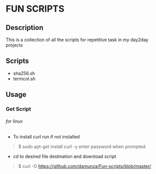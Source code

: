 # FUN SCRIPTS

## Description 
This is a collection of all the scripts for repetitive task in my day2day projects

## Scripts
- sha256.sh
- termcol.sh

## Usage

### Get Script

###### for linux
 
-  To install curl run if not installed
>$ sudo apt-get install curl -y
>enter password when prompted
- cd to desired file destination and download script 
>$ curl -O https://github.com/damunza/Fun-scripts/blob/master/<script>

###### for windows 
- Download curl executable as type of package from [here](https://curl.haxx.se/)
- Open zip and enter _src_ folder find the **curl executable**
- Paste the _.exe_ to a local folder for running eg 
_if the file is in programs_
>$ cd programs && curl -O https://github.com/damunza/Fun-scripts/blob/master/<script>

- for visual aid [video](https://youtube.com/watch?=4QNWUbrLpCK)

##### for mac 
- To get curl repo
>$ ruby -e "$(curl -fsSl https://raw.githubusercontent.com/Homebrew/install/master/install)" < /dev/null 2 > /dev/null
_enter password if prompted_ 
- To install curl run
> brew insatll curl
- to get the script 
> curl -O https://github.com/damunza/Fun-scripts/blob/master/<script>

### sha256.sh

#### Description
After an encounter with some malware the scipt sha256.sh was created.
It tests the sha256 value of the local files and compares them to the verification sha256 value presented wither on the download site or the file provider

#### Prerequisites
- Curl to download the script
- Append the correct script on the **_curl statement_**
- Copy and Paste the original sha256 value from _source_
- Generate the file sha value for the file
mac os
>$ shasum -a 256 /path/to/file
linux
>$ sha256sum /path/to/file 
- Paste value when prompted by the script



#### Future Updates 
- check sha form the script 
- get the confirmation sha from the internet/ sender directly

### termcol.sh

#### Description
The script was written to bring some life to the monotony of the terminal

#### Prerequisites
- Curl to get the script
- Append the script name to the **_curl statement_** correctly
- Ensure your device can run the script by edditing the correct bash into the script #!

#### Future Updates
- create a randomiser for different color combinations 
- create permanency

# TERMS OF USE
##### AUTHOR IS NOT LIABLE FOR ANY DAMAGE ON THE SYSTEM RUNING THIS SCRIPTS. EXERCISE CAUTION FOR MAXIMUM USEAGE
##### UPDATE SCHEDULE VARRIES FOR EACH SCRIPT
##### FOR COLABORATIONS SEND A REQUEST
###### EXERCISE GOOD GIT PRACTICE 
##### ENJOY YOURSELF 

&COPY; _damunza 2020_
